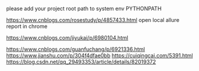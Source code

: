please add your project root path to system env PYTHONPATH



https://www.cnblogs.com/rosestudy/p/4857433.html   open local allure report in chrome


https://www.cnblogs.com/jiyukai/p/6980104.html


https://www.cnblogs.com/guanfuchang/p/6921336.html
https://www.jianshu.com/p/304f4dfae0bb
https://cuiqingcai.com/5391.html
https://blog.csdn.net/qq_29493353/article/details/82019372